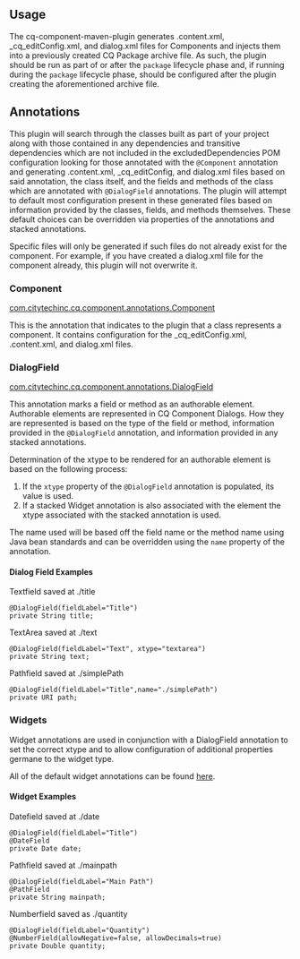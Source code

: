 ## Usage

The cq-component-maven-plugin generates .content.xml, _cq_editConfig.xml, and dialog.xml files for Components
and injects them into a previously created CQ Package archive file.  As such, the plugin should be run as part of
or after the `package` lifecycle phase and, if running during the `package` lifecycle phase, should be configured after the
plugin creating the aforementioned archive file.

## Annotations

This plugin will search through the classes built as part of your project along with those contained in any
dependencies and transitive dependencies which are not included in the excludedDependencies POM configuration
looking for those annotated with the `@Component` annotation and generating .content.xml, _cq_editConfig, and dialog.xml files based on
said annotation, the class itself, and the fields and methods of the class which are annotated with `@DialogField` annotations.
The plugin will attempt to default most configuration present in these generated files based on information provided by the classes,
fields, and methods themselves.  These default choices can be overridden via properties of the annotations and stacked annotations.

Specific files will only be generated if such files do not already exist for the component.  For example,
if you have created a dialog.xml file for the component already, this plugin will not overwrite it.

### Component
[com.citytechinc.cq.component.annotations.Component](apidocs/com/citytechinc/cq/component/annotations/Component.html)

This is the annotation that indicates to the plugin that a class represents a component.  It contains configuration for the _cq_editConfig.xml, .content.xml, and dialog.xml files.

### DialogField
[com.citytechinc.cq.component.annotations.DialogField](apidocs/com/citytechinc/cq/component/annotations/DialogField.html)

This annotation marks a field or method as an authorable element.  Authorable elements are represented in CQ Component Dialogs.  How they are represented is based on the type of the field or method, information provided in the `@DialogField` annotation, and information provided in any stacked annotations.

Determination of the xtype to be rendered for an authorable element is based on the following process:

1. If the `xtype` property of the `@DialogField` annotation is populated, its value is used.
2. If a stacked Widget annotation is also associated with the element the xtype associated with the stacked annotation is used.

The name used will be based off the field name or the method name using Java bean standards and can be overridden using the `name` property of the annotation.

#### Dialog Field Examples
Textfield saved at ./title

	@DialogField(fieldLabel="Title")
	private String title;

TextArea saved at ./text

    @DialogField(fieldLabel="Text", xtype="textarea")
    private String text;

Pathfield saved at ./simplePath

	@DialogField(fieldLabel="Title",name="./simplePath")
	private URI path;

### Widgets
Widget annotations are used in conjunction with a DialogField annotation to set the correct xtype and to allow configuration of additional properties germane to the widget type.

All of the default widget annotations can be found [here](apidocs/com/citytechinc/cq/component/annotations/widgets/package-summary.html).

#### Widget Examples
Datefield saved at ./date

    @DialogField(fieldLabel="Title")
    @DateField
    private Date date;

Pathfield saved at ./mainpath

    @DialogField(fieldLabel="Main Path")
    @PathField
    private String mainpath;

Numberfield saved as ./quantity

    @DialogField(fieldLabel="Quantity")
    @NumberField(allowNegative=false, allowDecimals=true)
    private Double quantity;

